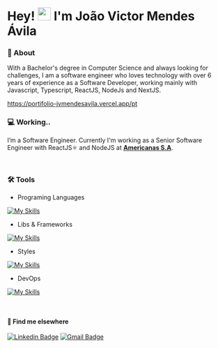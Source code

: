#  Hey! <img src="https://media.giphy.com/media/hvRJCLFzcasrR4ia7z/giphy.gif" width="30" > I'm João Victor Mendes Ávila 

### 👤 About 

With a Bachelor's degree in Computer Science and always looking for challenges, I am a software engineer who loves technology with over 6 years of experience as a Software Developer, working mainly with Javascript, Typescript, ReactJS, NodeJs and NextJS.

https://portifolio-jvmendesavila.vercel.app/pt

### 💻 Working..
I’m a Software Engineer. Currently I'm working as a Senior Software Engineer with ReactJS⚛️ and NodeJS at [**Americanas S.A**](https://www.linkedin.com/company/americanas-sa).

<br/>

### 🛠️ Tools

- Programing Languages
<!-- -  -->
[![My Skills](https://skillicons.dev/icons?i=js,ts,java,py&theme=dark)](https://skillicons.dev)

- Libs & Frameworks
<!-- -  -->
[![My Skills](https://skillicons.dev/icons?i=react,next,vue,angular,nodejs,express&theme=dark)](https://skillicons.dev)

- Styles
<!-- -  -->
[![My Skills](https://skillicons.dev/icons?i=materialui,tailwind,styledcomponents,html,css,svg&theme=dark)](https://skillicons.dev)

- DevOps
<!-- -  -->
[![My Skills](https://skillicons.dev/icons?i=k8s,docker,git&theme=dark)](https://skillicons.dev)

<br/>

#### 💬 Find me elsewhere
[![Linkedin Badge](https://img.shields.io/badge/-Linkedin-blue?style=flat-square&logo=Linkedin&logoColor=white&link=https://www.linkedin.com/in/jvmendesavila)](https://www.linkedin.com/in/jvmendesavila) 
[![Gmail Badge](https://img.shields.io/badge/-joaovictormendesavila@gmail.com-c14438?style=flat-square&logo=Gmail&logoColor=white&link=mailto:joaovictormendesavila@gmail.com)](mailto:joaovictormendesavila@gmail.com)
